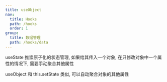 ```yaml
---
title: useObject
nav:
  title: Hooks
  path: /hooks
  order: 1
group:
  title: 数据管理
  path: /hooks/data
---
```


useState 推崇原子化的状态管理, 如果给其传入一个对象, 在只修改对象中一个属性的情况下, 需要手动聚合其他属性

useObject 和 this.setState 类似, 可以自动聚合对象的其他属性
<code src="./__demos__/basic.tsx"></code>

